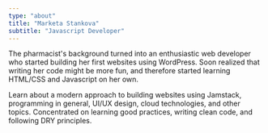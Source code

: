 ```yaml
---
type: "about"
title: "Marketa Stankova"
subtitle: "Javascript Developer"
---
```


The pharmacist's background turned into an enthusiastic web developer who started building her first websites using WordPress. Soon realized that writing her code might be more fun, and therefore started learning HTML/CSS and Javascript on her own.

Learn about a modern approach to building websites using Jamstack, programming in general, UI/UX design, cloud technologies, and other topics. Concentrated on learning good practices, writing clean code, and following DRY principles.
